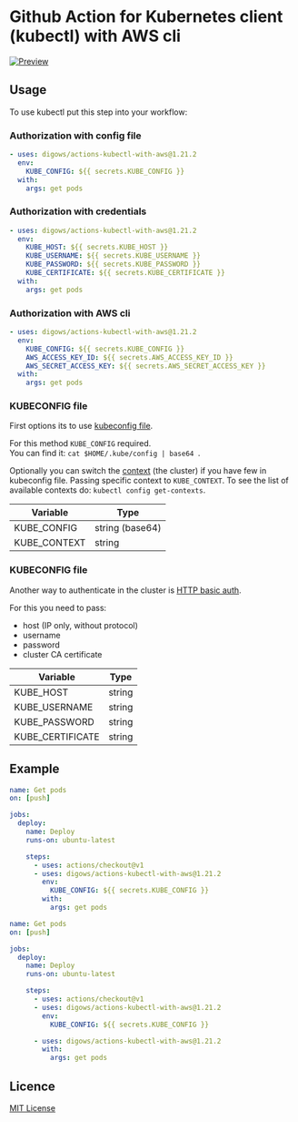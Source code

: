 # Github Action for Kubernetes client (kubectl) with AWS cli

[![Preview](https://serhiy.s3.eu-central-1.amazonaws.com/Github_repo/kubectl/logo.png)](https://cloud.google.com)

## Usage
To use kubectl put this step into your workflow:

### Authorization with config file
```yaml
- uses: digows/actions-kubectl-with-aws@1.21.2
  env:
    KUBE_CONFIG: ${{ secrets.KUBE_CONFIG }}
  with:
    args: get pods
```

### Authorization with credentials
```yaml
- uses: digows/actions-kubectl-with-aws@1.21.2
  env:
    KUBE_HOST: ${{ secrets.KUBE_HOST }}
    KUBE_USERNAME: ${{ secrets.KUBE_USERNAME }}
    KUBE_PASSWORD: ${{ secrets.KUBE_PASSWORD }}
    KUBE_CERTIFICATE: ${{ secrets.KUBE_CERTIFICATE }}
  with:
    args: get pods
```

### Authorization with AWS cli
```yaml
- uses: digows/actions-kubectl-with-aws@1.21.2
  env:
    KUBE_CONFIG: ${{ secrets.KUBE_CONFIG }}
    AWS_ACCESS_KEY_ID: ${{ secrets.AWS_ACCESS_KEY_ID }}
    AWS_SECRET_ACCESS_KEY: ${{ secrets.AWS_SECRET_ACCESS_KEY }}
  with:
    args: get pods
```

### KUBECONFIG file
First options its to use [kubeconfig file](https://kubernetes.io/docs/concepts/configuration/organize-cluster-access-kubeconfig/).  

For this method `KUBE_CONFIG` required.  
You can find it: `cat $HOME/.kube/config | base64 `.

Optionally you can switch the [context](https://kubernetes.io/docs/tasks/access-application-cluster/configure-access-multiple-clusters/) (the cluster) if you have few in kubeconfig file. Passing specific context to `KUBE_CONTEXT`. To see the list of available contexts do: `kubectl config get-contexts`.

| Variable | Type |
| --- | --- |
| KUBE_CONFIG | string (base64) |
| KUBE_CONTEXT | string |

### KUBECONFIG file
Another way to authenticate in the cluster is [HTTP basic auth](https://kubernetes.io/docs/reference/access-authn-authz/authentication/).
  
For this you need to pass:
- host (IP only, without protocol)
- username
- password
- cluster CA certificate

| Variable | Type |
| --- | --- |
| KUBE_HOST | string |
| KUBE_USERNAME | string |
| KUBE_PASSWORD | string |
| KUBE_CERTIFICATE | string |

## Example
```yaml
name: Get pods
on: [push]

jobs:
  deploy:
    name: Deploy
    runs-on: ubuntu-latest

    steps:
      - uses: actions/checkout@v1
      - uses: digows/actions-kubectl-with-aws@1.21.2
        env:
          KUBE_CONFIG: ${{ secrets.KUBE_CONFIG }}
        with:
          args: get pods
```

```yaml
name: Get pods
on: [push]

jobs:
  deploy:
    name: Deploy
    runs-on: ubuntu-latest

    steps:
      - uses: actions/checkout@v1
      - uses: digows/actions-kubectl-with-aws@1.21.2
        env:
          KUBE_CONFIG: ${{ secrets.KUBE_CONFIG }}

      - uses: digows/actions-kubectl-with-aws@1.21.2
        with:
          args: get pods
```

## Licence
[MIT License](https://github.com/digows/actions-kubectl-with-aws/blob/master/LICENSE)
